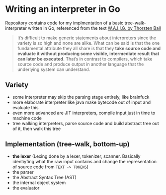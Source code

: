 # Writing an interpreter in Go

Repository contains code for my implmentation of a basic tree-walk-interpreter written in Go, referenced from the text [W.A.I.I.G. by Thorsten Ball](https://interpreterbook.com/)

> It’s difficult to make generic statements about interpreters since the variety is so high and none are alike. What can be said is that the one fundamental attribute they all share is that they **take source code and evaluate it without producing some visible, intermediate result that can later be executed.** That’s in contrast to compilers, which take source code and produce output in another language that the underlying system can understand.

## Variety
- some interpreter may skip the parsing stage entirely, like brainfuck
- more elaborate interpreter like java make bytecode out of input and evaluate this
- even more advanced are JIT interpreters, compile input just in time to machine code
- tree walking interpreters, parse source code and build abstract tree out of it, then walk this tree

## Implementation (tree-walk, bottom-up)
- **the lexer** (Lexing done by a lexer, tokenizer, scanner. Basically identiyfing what the raw input contains and change the representation of source code from `TEXT -> TOKENS`)
- the parser
- the Abstract Syntax Tree (AST)
- the internal object system
- the evaluator
